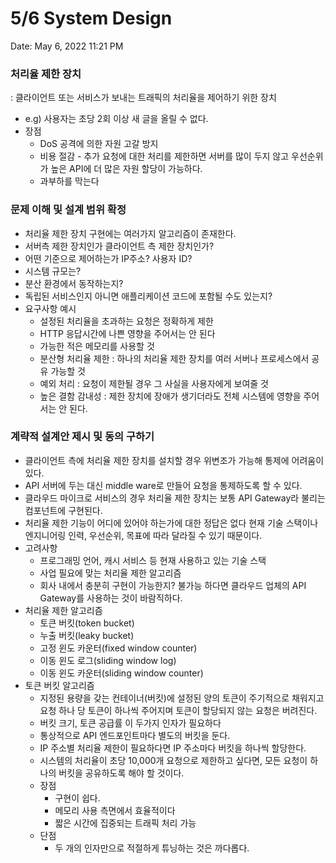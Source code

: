 # 5/6 System Design

Date: May 6, 2022 11:21 PM

### 처리율 제한 장치

: 클라이언트 또는 서비스가 보내는 트래픽의 처리율을 제어하기 위한 장치

- e.g) 사용자는 초당 2회 이상 새 글을 올릴 수 없다.
- 장점
    - DoS 공격에 의한 자원 고갈 방지
    - 비용 절감 - 추가 요청에 대한 처리를 제한하면 서버를 많이 두지 않고 우선순위가 높은 API에 더 많은 자원 할당이 가능하다.
    - 과부하를 막는다

### 문제 이해 및 설계 범위 확정

- 처리율 제한 장치 구현에는 여러가지 알고리즘이 존재한다.
- 서버측 제한 장치인가 클라이언트 측 제한 장치인가?
- 어떤 기준으로 제어하는가 IP주소? 사용자 ID?
- 시스템 규모는?
- 분산 환경에서 동작하는지?
- 독립된 서비스인지 아니면 애플리케이션 코드에 포함될 수도 있는지?
- 요구사항 예시
    - 설정된 처리율을 초과하는 요청은 정확하게 제한
    - HTTP 응답시간에 나쁜 영향을 주어서는 안 된다
    - 가능한 적은 메모리를 사용할 것
    - 분산형 처리율 제한 : 하나의 처리율 제한 장치를 여러 서버나 프로세스에서 공유 가능할 것
    - 예외 처리 : 요청이 제한될 경우 그 사실을 사용자에게 보여줄 것
    - 높은 결함 감내성 : 제한 장치에 장애가 생기더라도 전체 시스템에 영향을 주어서는 안 된다.

### 계략적 설계안 제시 및 동의 구하기

- 클라이언트 측에 처리율 제한 장치를 설치할 경우 위변조가 가능해 통제에 어려움이 있다.
- API 서버에 두는 대신 middle ware로 만들어 요청을 통제하도록 할 수 있다.
- 클라우드 마이크로 서비스의 경우 처리율 제한 장치는 보통 API Gateway라 불리는 컴포넌트에 구현된다.
- 처리율 제한 기능이 어디에 있어야 하는가에 대한 정답은 없다 현재 기술 스택이나 엔지니어링 인력, 우선순위, 목표에 따라 달라질 수 있기 때문이다.
- 고려사항
    - 프로그래밍 언어, 캐시 서비스 등 현재 사용하고 있는 기술 스택
    - 사업 필요에 맞는 처리율 제한 알고리즘
    - 회사 내에서 충분히 구현이 가능한지? 불가능 하다면 클라우드 업체의 API Gateway를 사용하는 것이 바람직하다.
- 처리율 제한 알고리즘
    - 토큰 버킷(token bucket)
    - 누출 버킷(leaky bucket)
    - 고정 윈도 카운터(fixed window counter)
    - 이동 윈도 로그(sliding window log)
    - 이동 윈도 카운터(sliding window counter)
- 토큰 버킷 알고리즘
    - 지정된 용량을 갖는 컨테이너(버킷)에 설정된 양의 토큰이 주기적으로 채워지고 요청 하나 당 토큰이 하나씩 주어지며 토큰이 할당되지 않는 요청은 버려진다.
    - 버킷 크기, 토큰 공급률 이 두가지 인자가 필요하다
    - 통상적으로 API 엔드포인트마다 별도의 버킷을 둔다.
    - IP 주소별 처리율 제한이 필요하다면 IP 주소마다 버킷을 하나씩 할당한다.
    - 시스템의 처리율이 초당 10,000개 요청으로 제한하고 싶다면, 모든 요청이 하나의 버킷을 공유하도록 해야 할 것이다.
    - 장점
        - 구현이 쉽다.
        - 메모리 사용 측면에서 효율적이다
        - 짧은 시간에 집중되는 트래픽 처리 가능
    - 단점
        - 두 개의 인자만으로 적절하게 튜닝하는 것은 까다롭다.